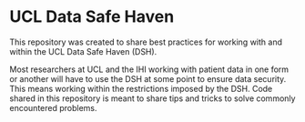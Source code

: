 # UCL Data Safe Haven

This repository was created to share best practices for working with and within the UCL Data Safe Haven (DSH).

Most researchers at UCL and the IHI working with patient data in one form or another will have to use the DSH at some point to ensure data security. This means working within the restrictions imposed by the DSH. Code shared in this repository is meant to share tips and tricks to solve commonly encountered problems. 